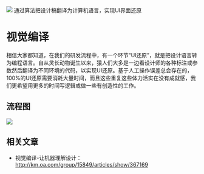 <img src="https://timgsa.baidu.com/timg?image&quality=80&size=b9999_10000&sec=1549131567387&di=46877538c3ad8a48ce5a169a13454de4&imgtype=0&src=http%3A%2F%2Fimg.mp.itc.cn%2Fq_70%2Cc_zoom%2Cw_640%2Fupload%2F20170331%2F99098fa2ae0e48ac8ee8d813c1620900_th.gif" />
通过算法把设计稿翻译为计算机语言，实现UI界面还原


# 视觉编译
相信大家都知道，在我们的研发流程中，有一个环节“UI还原”，就是把设计语言转为编程语言。自从灵长动物诞生以来，猿人们大多是一边看设计师的各种标注或参数然后翻译为不同环境的代码，以实现UI还原。基于人工操作误差总会存在的，100%的UI还原需要消耗大量时间，而且这些重复这些体力活实在没有成就感，我们更希望用更多的时间写逻辑或做一些有创造性的工作。

## 流程图
<img src="http://km.oa.com/files/photos/pictures/201901/1547005473_87_w966_h636.png" />

## 相关文章
- 视觉编译-让机器理解设计：http://km.oa.com/group/15849/articles/show/367169